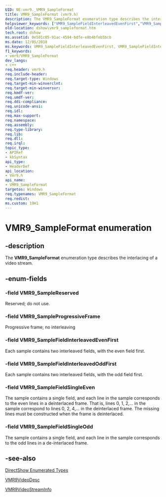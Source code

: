 ```yaml
---
UID: NE:vmr9._VMR9_SampleFormat
title: VMR9_SampleFormat (vmr9.h)
description: The VMR9_SampleFormat enumeration type describes the interlacing of a video stream.
helpviewer_keywords: ["VMR9_SampleFieldInterleavedEvenFirst","VMR9_SampleFieldInterleavedOddFirst","VMR9_SampleFieldSingleEven","VMR9_SampleFieldSingleOdd","VMR9_SampleFormat","VMR9_SampleFormat","VMR9_SampleFormat enumeration [DirectShow]","VMR9_SampleProgressiveFrame","VMR9_SampleReserved","dshow.vmr9_sampleformat","vmr9/VMR9_SampleFieldInterleavedEvenFirst","vmr9/VMR9_SampleFieldInterleavedOddFirst","vmr9/VMR9_SampleFieldSingleEven","vmr9/VMR9_SampleFieldSingleOdd","vmr9/VMR9_SampleFormat","vmr9/VMR9_SampleProgressiveFrame","vmr9/VMR9_SampleReserved"]
old-location: dshow\vmr9_sampleformat.htm
tech.root: dshow
ms.assetid: 0e501c05-91ac-4594-bdfe-e8b4bfeb5bcb
ms.date: 12/05/2018
ms.keywords: VMR9_SampleFieldInterleavedEvenFirst, VMR9_SampleFieldInterleavedOddFirst, VMR9_SampleFieldSingleEven, VMR9_SampleFieldSingleOdd, VMR9_SampleFormat, VMR9_SampleFormat , VMR9_SampleFormat enumeration [DirectShow], VMR9_SampleProgressiveFrame, VMR9_SampleReserved, dshow.vmr9_sampleformat, vmr9/VMR9_SampleFieldInterleavedEvenFirst, vmr9/VMR9_SampleFieldInterleavedOddFirst, vmr9/VMR9_SampleFieldSingleEven, vmr9/VMR9_SampleFieldSingleOdd, vmr9/VMR9_SampleFormat, vmr9/VMR9_SampleProgressiveFrame, vmr9/VMR9_SampleReserved
f1_keywords:
- vmr9/VMR9_SampleFormat
dev_langs:
- c++
req.header: vmr9.h
req.include-header: 
req.target-type: Windows
req.target-min-winverclnt: 
req.target-min-winversvr: 
req.kmdf-ver: 
req.umdf-ver: 
req.ddi-compliance: 
req.unicode-ansi: 
req.idl: 
req.max-support: 
req.namespace: 
req.assembly: 
req.type-library: 
req.lib: 
req.dll: 
req.irql: 
topic_type:
- APIRef
- kbSyntax
api_type:
- HeaderDef
api_location:
- Vmr9.h
api_name:
- VMR9_SampleFormat
targetos: Windows
req.typenames: VMR9_SampleFormat
req.redist: 
ms.custom: 19H1
---
```


# VMR9_SampleFormat enumeration


## -description



The <b>VMR9_SampleFormat</b> enumeration type describes the interlacing of a video stream.




## -enum-fields




### -field VMR9_SampleReserved

Reserved; do not use.
          


### -field VMR9_SampleProgressiveFrame

Progressive frame; no interleaving
          


### -field VMR9_SampleFieldInterleavedEvenFirst

Each sample contains two interleaved fields, with the even field first.
          


### -field VMR9_SampleFieldInterleavedOddFirst

Each sample contains two interleaved fields, with the odd field first.
          


### -field VMR9_SampleFieldSingleEven

The sample contains a single field, and each line in the sample corresponds to the even lines in a deinterlaced frame. That is, lines 0, 1, 2,... in the sample correspond to lines 0, 2, 4,... in the deinterlaced frame. The missing lines must be constructed when the frame is deinterlaced.
          


### -field VMR9_SampleFieldSingleOdd

The sample contains a single field, and each line in the sample corresponds to the odd lines in a de-interlaced frame.
          


## -see-also




<a href="https://docs.microsoft.com/windows/desktop/DirectShow/directshow-enumerated-types">DirectShow Enumerated Types</a>



<a href="https://docs.microsoft.com/previous-versions/windows/desktop/api/vmr9/ns-vmr9-vmr9videodesc">VMR9VideoDesc</a>



<a href="https://docs.microsoft.com/previous-versions/windows/desktop/api/vmr9/ns-vmr9-vmr9videostreaminfo">VMR9VideoStreamInfo</a>
 

 

